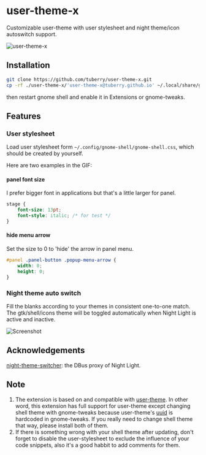 # user-theme-x
Customizable user-theme with user stylesheet and night theme/icon autoswitch support.

![user-theme-x](https://user-images.githubusercontent.com/17917040/80664068-5311f700-8ac8-11ea-9c8c-b228edb8a0ea.gif)

## Installation
```bash
git clone https://github.com/tuberry/user-theme-x.git
cp -rf ./user-theme-x/'user-theme-x@tuberry.github.io' ~/.local/share/gnome-shell/extensions/
```
then restart gnome shell and enable it in Extensions or gnome-tweaks.

## Features
### User stylesheet
Load user stylesheet form `~/.config/gnome-shell/gnome-shell.css`, which should be created by yourself. 

Here are two examples in the GIF:
#### panel font size
I prefer bigger font in applications but that's a little larger for panel.
```css
stage {
    font-size: 13pt;
    font-style: italic; /* for test */
}
```
#### hide menu arrow
Set the size to 0 to 'hide' the arrow in panel menu.
```css
#panel .panel-button .popup-menu-arrow {
    width: 0;
    height: 0;
}
```
### Night theme auto switch
Fill the blanks according to your themes in consistent one-to-one match. The gtk/shell/icons theme will be toggled automatically when Night Light is active and inactive.

![Screenshot](https://user-images.githubusercontent.com/17917040/80617887-38626280-8a75-11ea-8bcb-85566cd426e9.png)

## Acknowledgements

[night-theme-switcher](https://extensions.gnome.org/extension/2236/night-theme-switcher/): the DBus proxy of Night Light.

## Note
1. The extension is based on and compatible with [user-theme]. In other word, this extension has full support for user-theme except changing shell theme with gnome-tweaks because user-theme's [uuid] is hardcoded in gnome-tweaks. If you really need to change shell theme that way, please install both of them.
2. If there is something wrong with your shell theme after updating, don't forget to disable the user-stylesheet to exclude the influence of your code snippets, also it's a good habbit to add comments for them.

[user-theme]:https://extensions.gnome.org/extension/19/user-themes/
[uuid]:https://gitlab.gnome.org/GNOME/gnome-shell-extensions/-/merge_requests/110

